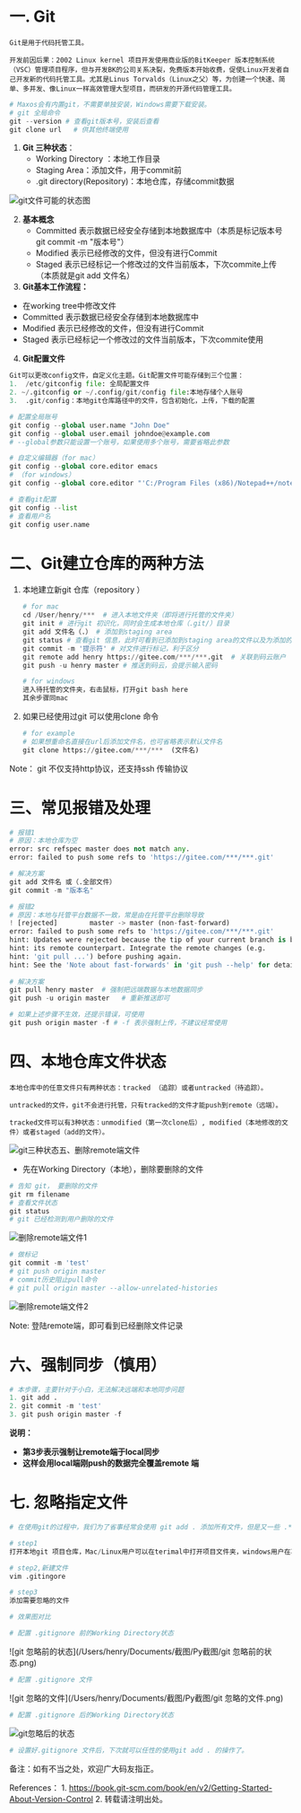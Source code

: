 # 一. Git

	Git是用于代码托管工具。
	
	开发前因后果：2002 Linux kernel 项目开发使用商业版的BitKeeper 版本控制系统（VSC）管理项目程序，但与开发BK的公司关系决裂，免费版本开始收费，促使Linux开发者自己开发新的代码托管工具。尤其是Linus Torvalds（Linux之父）等，为创建一个快速、简单、多并发、像Linux一样高效管理大型项目，而研发的开源代码管理工具。

```python
# Maxos会有内置git，不需要单独安装，Windows需要下载安装。
# git 全局命令
git --version # 查看git版本号，安装后查看
git clone url	# 供其他终端使用
```



1. **Git 三种状态**：
   - Working Directory ：本地工作目录
   - Staging Area：添加文件，用于commit前
   - .git directory(Repository)：本地仓库，存储commit数据

![git文件可能的状态图](/Users/henry/Documents/截图/Py截图/git文件可能的状态图.png)


2. **基本概念**
   - Committed 表示数据已经安全存储到本地数据库中（本质是标记版本号git commit -m "版本号"）
   - Modified 表示已经修改的文件，但没有进行Commit
   - Staged 表示已经标记一个修改过的文件当前版本，下次commite上传（本质就是git add 文件名）
3. **Git基本工作流程：**

- 在working tree中修改文件
- Committed 表示数据已经安全存储到本地数据库中
- Modified 表示已经修改的文件，但没有进行Commit
- Staged 表示已经标记一个修改过的文件当前版本，下次commite使用

4. **Git配置文件**

```python
Git可以更改config文件，自定义化主题。Git配置文件可能存储到三个位置：
1.  /etc/gitconfig file: 全局配置文件
2. ~/.gitconfig or ~/.config/git/config file:本地存储个人账号
3.  .git/config：本地git仓库路径中的文件，包含初始化，上传，下载的配置
```

```python
# 配置全局账号
git config --global user.name "John Doe"
git config --global user.email johndoe@example.com
# --global参数只能设置一个账号，如果使用多个账号，需要省略此参数
```

```python
# 自定义编辑器（for mac）
git config --global core.editor emacs
# （for windows）
git config --global core.editor "'C:/Program Files (x86)/Notepad++/notepad++.exe' -multiInst -nosession"
```

```python
# 查看git配置
git config --list
# 查看用户名
git config user.name
```

# 二、Git建立仓库的两种方法

1. 本地建立新git 仓库（repository ）

   ```python
   # for mac
   cd /User/henry/***  # 进入本地文件夹（即将进行托管的文件夹）
   git init # 进行git 初识化，同时会生成本地仓库（.git/）目录
   git add 文件名（.） # 添加到staging area
   git status # 查看git 信息，此时可看到已添加到staging area的文件以及为添加的文件
   git commit -m '提示符' # 对文件进行标记，利于区分
   git remote add henry https://gitee.com/***/***.git  # 关联到码云账户
   git push -u henry master # 推送到码云，会提示输入密码
   
   # for windows
   进入待托管的文件夹，右击鼠标，打开git bash here
   其余步骤同mac
   ```

2. 如果已经使用过git 可以使用clone 命令

   ```python
   # for example
   # 如果想重命名直接在url后添加文件名，也可省略表示默认文件名
   git clone https://gitee.com/***/***  (文件名) 
   ```

Note： git 不仅支持http协议，还支持ssh 传输协议

# 三、常见报错及处理

```python
# 报错1
# 原因：本地仓库为空
error: src refspec master does not match any.
error: failed to push some refs to 'https://gitee.com/***/***.git'

# 解决方案
git add 文件名 或（.全部文件）
git commit -m "版本名"
```



```python
# 报错2
# 原因：本地与托管平台数据不一致，常是由在托管平台删除导致
! [rejected]        master -> master (non-fast-forward)
error: failed to push some refs to 'https://gitee.com/***/***.git'
hint: Updates were rejected because the tip of your current branch is behind
hint: its remote counterpart. Integrate the remote changes (e.g.
hint: 'git pull ...') before pushing again.
hint: See the 'Note about fast-forwards' in 'git push --help' for details.
  
# 解决方案
git pull henry master  # 强制把远端数据与本地数据同步
git push -u origin master	# 重新推送即可

# 如果上述步骤不生效，还提示错误，可使用
git push origin master -f # -f 表示强制上传，不建议经常使用

```
# 四、本地仓库文件状态

	本地仓库中的任意文件只有两种状态：tracked （追踪）或者untracked（待追踪）。
	
	untracked的文件，git不会进行托管，只有tracked的文件才能push到remote（远端）。
	
	tracked文件可以有3种状态：unmodified（第一次clone后）, modified（本地修改的文件）或者staged（add的文件）。

![git三种状态](/Users/henry/Documents/截图/Py截图/git三种状态.png)五、删除remote端文件

- 先在Working Directory（本地），删除要删除的文件

```python
# 告知 git， 要删除的文件 
git rm filename
# 查看文件状态
git status 
# git 已经检测到用户删除的文件
```


![删除remote端文件1](/Users/henry/Documents/截图/Py截图/删除remote端文件1.png)


```python
# 做标记
git commit -m 'test'
# git push origin master
# commit历史阻止pull命令
# git pull origin master --allow-unrelated-histories
```

![删除remote端文件2](/Users/henry/Documents/截图/Py截图/删除remote端文件2.png)


Note: 登陆remote端，即可看到已经删除文件记录

# 六、强制同步（慎用）

```python
# 本步骤，主要针对于小白，无法解决远端和本地同步问题
1. git add .
2. git commit -m 'test'
3. git push origin master -f 
```

**说明：**

- **第3步表示强制让remote端于local同步**
- **这样会用local端刚push的数据完全覆盖remote 端**


# 七. 忽略指定文件

```python
# 在使用git的过程中，我们为了省事经常会使用 git add . 添加所有文件，但是又一些 .**的文件会同时被 track 到，这个时候我们就需要使用选择性忽略
```

```python
# step1
打开本地git 项目仓库，Mac/Linux用户可以在terimal中打开项目文件夹，windows用户在项目文件夹中打开Bash。
```

```python
# step2,新建文件
vim .gitingore
```

```python
# step3
添加需要忽略的文件
```

```python
# 效果图对比
```

```python
# 配置 .gitignore 前的Working Directory状态
```

![git 忽略前的状态](/Users/henry/Documents/截图/Py截图/git 忽略前的状态.png)


```python
# 配置 .gitignore 文件
```
![git 忽略的文件](/Users/henry/Documents/截图/Py截图/git 忽略的文件.png)

```python
# 配置 .gitignore 后的Working Directory状态
```

![git忽略后的状态](/Users/henry/Documents/截图/Py截图/git忽略后的状态.png)


```python
# 设置好.gitignore 文件后，下次就可以任性的使用git add . 的操作了。
```

















备注：如有不当之处，欢迎广大码友指正。

References：
    1. <https://book.git-scm.com/book/en/v2/Getting-Started-About-Version-Control>
    2. 转载请注明出处。